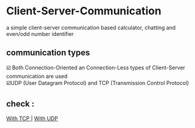 # Client-Server-Communication
a simple client-server communication based calculator, chatting and even/odd number identifier

## communication types
☑️ Both Connection-Oriented an Connection-Less types of Client-Server communication are used  <br />
☑️UDP (User Datagram Protocol) and TCP (Transmission Control Protocol)

## check :

<a href=""> With TCP </a>   |   <a href=""> With UDP </a>
